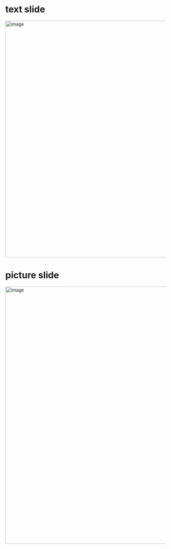 # text slide  
<img width="744" alt="image" src="https://github.com/user-attachments/assets/bf705544-ef85-466a-82ac-cae32e25c188">

# picture slide 
<img width="809" alt="image" src="https://github.com/user-attachments/assets/b4a62321-772d-4797-8e8c-bd6df0ad43ff">

